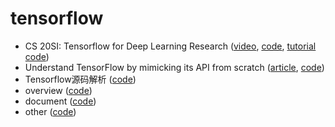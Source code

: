 # tensorflow

- CS 20SI: Tensorflow for Deep Learning Research ([video](https://www.bilibili.com/video/av9156347), [code](./1), [tutorial code](https://github.com/chiphuyen/stanford-tensorflow-tutorials))
- Understand TensorFlow by mimicking its API from scratch ([article](https://medium.com/@d3lm/understand-tensorflow-by-mimicking-its-api-from-scratch-faa55787170d), [code](./2))
- Tensorflow源码解析 ([code](./3))
- overview ([code](./overview))
- document ([code](./document))
- other ([code](./other))
